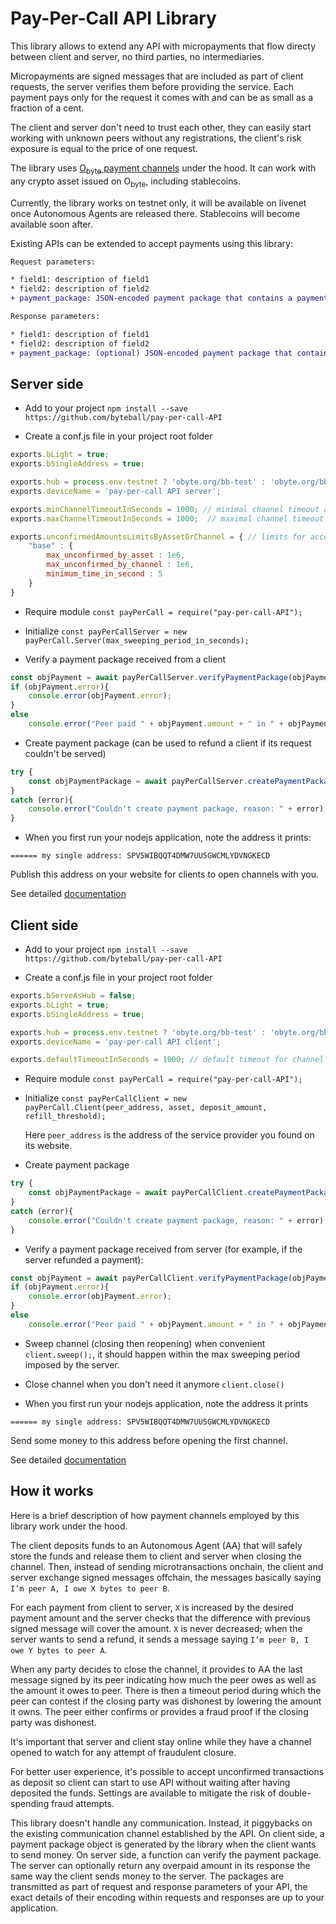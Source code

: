 # Pay-Per-Call API Library

This library allows to extend any API with micropayments that flow directy between client and server, no third parties, no intermediaries.

Micropayments are signed messages that are included as part of client requests, the server verifies them before providing the service.  Each payment pays only for the request it comes with and can be as small as a fraction of a cent.

The client and server don't need to trust each other, they can easily start working with unknown peers without any registrations, the client's risk exposure is equal to the price of one request.

The library uses [O<sub>byte</sub> payment channels](https://github.com/Papabyte/aa-channels-lib/) under the hood. It can work with any crypto asset issued on O<sub>byte</sub>, including stablecoins.

Currently, the library works on testnet only, it will be available on livenet once Autonomous Agents are released there. Stablecoins will become available soon after.

Existing APIs can be extended to accept payments using this library:
```diff
Request parameters:

* field1: description of field1
* field2: description of field2
+ payment_package: JSON-encoded payment package that contains a payment for this request

Response parameters:

* field1: description of field1
* field2: description of field2
+ payment_package: (optional) JSON-encoded payment package that contains a refund in case the request was not processed
```

## Server side

* Add to your project `npm install --save https://github.com/byteball/pay-per-call-API`

* Create a conf.js file in your project root folder

```javascript
exports.bLight = true;
exports.bSingleAddress = true;

exports.hub = process.env.testnet ? 'obyte.org/bb-test' : 'obyte.org/bb';
exports.deviceName = 'pay-per-call API server';

exports.minChannelTimeoutInSeconds = 1000; // minimal channel timeout acceptable
exports.maxChannelTimeoutInSeconds = 1000;  // maximal channel timeout acceptable

exports.unconfirmedAmountsLimitsByAssetOrChannel = { // limits for accepting payments backed by unconfirmed deposit from peer
	"base" : {
		max_unconfirmed_by_asset : 1e6,
		max_unconfirmed_by_channel : 1e6,
		minimum_time_in_second : 5
	}
}
```

* Require module `const payPerCall = require("pay-per-call-API");`

* Initialize `const payPerCallServer = new payPerCall.Server(max_sweeping_period_in_seconds);`

* Verify a payment package received from a client

```javascript
const objPayment = await payPerCallServer.verifyPaymentPackage(objPaymentPackage);
if (objPayment.error){
	console.error(objPayment.error);
}
else
	console.error("Peer paid " + objPayment.amount + " in " + objPayment.asset + " using channel " + objPayment.aa_address);
```


* Create payment package (can be used to refund a client if its request couldn't be served)
```javascript
try {
	const objPaymentPackage = await payPerCallServer.createPaymentPackage(amount, aa_address);
}
catch (error){
	console.error("Couldn't create payment package, reason: " + error);
}
```
* When you first run your nodejs application, note the address it prints:
```
====== my single address: SPV5WIBQQT4DMW7UU5GWCMLYDVNGKECD
```
Publish this address on your website for clients to open channels with you.

See detailed [documentation](examples/server/README.md)

## Client side

* Add to your project `npm install --save https://github.com/byteball/pay-per-call-API`

* Create a conf.js file in your project root folder
```javascript
exports.bServeAsHub = false;
exports.bLight = true;
exports.bSingleAddress = true;

exports.hub = process.env.testnet ? 'obyte.org/bb-test' : 'obyte.org/bb';
exports.deviceName = 'pay-per-call API client';

exports.defaultTimeoutInSeconds = 1000; // default timeout for channel creation
```

* Require module `const payPerCall = require("pay-per-call-API");`

* Initialize `const payPerCallClient = new payPerCall.Client(peer_address, asset, deposit_amount, refill_threshold);`

	Here `peer_address` is the address of the service provider you found on its website.

* Create payment package
```javascript
try {
	const objPaymentPackage = await payPerCallClient.createPaymentPackage(amount);
}
catch (error){
	console.error("Couldn't create payment package, reason: " + error);
}
```

* Verify a payment package received from server (for example, if the server refunded a payment):

```javascript
const objPayment = await payPerCallClient.verifyPaymentPackage(objPaymentPackage);
if (objPayment.error){
	console.error(objPayment.error);
}
else
	console.error("Peer paid " + objPayment.amount + " in " + objPayment.asset + " using channel " + objPayment.aa_address);
```

* Sweep channel (closing then reopening) when convenient `client.sweep();`, it should happen within the max sweeping period imposed by the server.

* Close channel when you don't need it anymore `client.close()`

* When you first run your nodejs application, note the address it prints
```
====== my single address: SPV5WIBQQT4DMW7UU5GWCMLYDVNGKECD
```
Send some money to this address before opening the first channel.

See detailed [documentation](examples/client/README.md)


## How it works

Here is a brief description of how payment channels employed by this library work under the hood.

The client deposits funds to an Autonomous Agent (AA) that will safely store the funds and release them to client and server when closing the channel. Then, instead of sending microtransactions onchain, the client and server exchange signed messages offchain, the messages basically saying `I’m peer A, I owe X bytes to peer B`.

For each payment from client to server, `X` is increased by the desired payment amount and the server checks that the difference with previous signed message will cover the amount. `X` is never decreased; when the server wants to send a refund, it sends a message saying `I’m peer B, I owe Y bytes to peer A`.

When any party decides to close the channel, it provides to AA the last message signed by its peer indicating how much the peer owes as well as the amount it owes to peer. There is then a timeout period during which the peer can contest if the closing party was dishonest by lowering the amount it owns. The peer either confirms or provides a fraud proof if the closing party was dishonest.

It's important that server and client stay online while they have a channel opened to watch for any attempt of fraudulent closure.

For better user experience, it's possible to accept unconfirmed transactions as deposit so client can start to use API without waiting after having deposited the funds. Settings are available to mitigate the risk of double-spending fraud attempts.

This library doesn't handle any communication. Instead, it piggybacks on the existing communication channel established by the API. On client side, a payment package object is generated by the library when the client wants to send money. On server side, a function can verify the payment package. The server can optionally return any overpaid amount in its response the same way the client sends money to the server. The packages are transmitted as part of request and response parameters of your API, the exact details of their encoding within requests and responses are up to your application.

